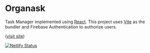 # Organask

Task Manager implemented using [React](https://react.dev). This project uses [Vite](https://vitejs.dev) as the bundler and Firebase Authentication to authorize users.

([visit site](https://wzh-organask.netlify.app))

[![Netlify Status](https://api.netlify.com/api/v1/badges/b9a7b508-4a59-4eb7-8a9b-7fce9fcd9aca/deploy-status)](https://app.netlify.com/sites/wzh-organask/deploys)
